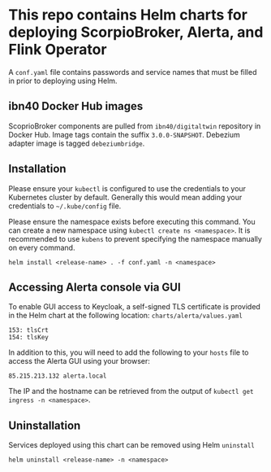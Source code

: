 # This repo contains Helm charts for deploying ScorpioBroker, Alerta, and Flink Operator

A `conf.yaml` file contains passwords and service names that must be filled in prior to deploying using Helm.


## ibn40 Docker Hub images

ScoprioBroker components are pulled from `ibn40/digitaltwin` repository in Docker Hub. Image tags contain the suffix `3.0.0-SNAPSHOT`. Debezium adapter image is tagged `debeziumbridge`.


## Installation

Please ensure your `kubectl` is configured to use the credentials to your Kubernetes cluster by default. Generally this would mean adding your credentials to `~/.kube/config` file.

Please ensure the namespace exists before executing this command. You can create a new namespace using `kubectl create ns <namespace>`. It is recommended to use `kubens` to prevent specifying the namespace manually on every command.
```
helm install <release-name> . -f conf.yaml -n <namespace>
```


## Accessing Alerta console via GUI

To enable GUI access to Keycloak, a self-signed TLS certificate is provided in the Helm chart at the following location:
`charts/alerta/values.yaml`
```
153: tlsCrt
154: tlsKey
``` 
In addition to this, you will need to add the following to your `hosts` file to access the Alerta GUI using your browser:
```
85.215.213.132 alerta.local
```
The IP and the hostname can be retrieved from the output of `kubectl get ingress -n <namespace>`.


## Uninstallation

Services deployed using this chart can be removed using Helm `uninstall`
```
helm uninstall <release-name> -n <namespace>
```
